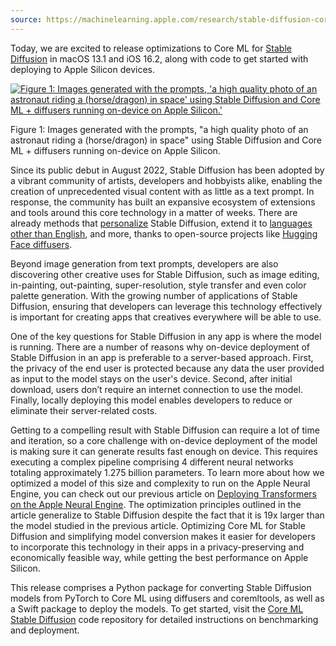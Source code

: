 ```yaml
---
source: https://machinelearning.apple.com/research/stable-diffusion-coreml-apple-silicon
---
```


Today, we are excited to release optimizations to Core ML for [Stable Diffusion](https://stability.ai/blog/stable-diffusion-announcement) in macOS 13.1 and iOS 16.2, along with code to get started with deploying to Apple Silicon devices.

[![Figure 1: Images generated with the prompts, 'a high quality photo of an astronaut riding a (horse/dragon) in space' using Stable Diffusion and Core ML + diffusers running on-device on Apple Silicon.'](https://mlr.cdn-apple.com/media/sd_fig1_9b8ff98240.jpg)](https://mlr.cdn-apple.com/media/sd_fig1_9b8ff98240.jpg)

Figure 1: Images generated with the prompts, "a high quality photo of an astronaut riding a (horse/dragon) in space" using Stable Diffusion and Core ML + diffusers running on-device on Apple Silicon.

Since its public debut in August 2022, Stable Diffusion has been adopted by a vibrant community of artists, developers and hobbyists alike, enabling the creation of unprecedented visual content with as little as a text prompt. In response, the community has built an expansive ecosystem of extensions and tools around this core technology in a matter of weeks. There are already methods that [personalize](https://huggingface.co/docs/diffusers/training/dreambooth) Stable Diffusion, extend it to [languages other than English](https://huggingface.co/rinna/japanese-stable-diffusion), and more, thanks to open-source projects like [Hugging Face diffusers](https://github.com/huggingface/diffusers).

Beyond image generation from text prompts, developers are also discovering other creative uses for Stable Diffusion, such as image editing, in-painting, out-painting, super-resolution, style transfer and even color palette generation. With the growing number of applications of Stable Diffusion, ensuring that developers can leverage this technology effectively is important for creating apps that creatives everywhere will be able to use.

One of the key questions for Stable Diffusion in any app is where the model is running. There are a number of reasons why on-device deployment of Stable Diffusion in an app is preferable to a server-based approach. First, the privacy of the end user is protected because any data the user provided as input to the model stays on the user's device. Second, after initial download, users don’t require an internet connection to use the model. Finally, locally deploying this model enables developers to reduce or eliminate their server-related costs.

Getting to a compelling result with Stable Diffusion can require a lot of time and iteration, so a core challenge with on-device deployment of the model is making sure it can generate results fast enough on device. This requires executing a complex pipeline comprising 4 different neural networks totaling approximately 1.275 billion parameters. To learn more about how we optimized a model of this size and complexity to run on the Apple Neural Engine, you can check out our previous article on [Deploying Transformers on the Apple Neural Engine](https://machinelearning.apple.com/research/neural-engine-transformers). The optimization principles outlined in the article generalize to Stable Diffusion despite the fact that it is 19x larger than the model studied in the previous article. Optimizing Core ML for Stable Diffusion and simplifying model conversion makes it easier for developers to incorporate this technology in their apps in a privacy-preserving and economically feasible way, while getting the best performance on Apple Silicon.

This release comprises a Python package for converting Stable Diffusion models from PyTorch to Core ML using diffusers and coremltools, as well as a Swift package to deploy the models. To get started, visit the [Core ML Stable Diffusion](https://github.com/apple/ml-stable-diffusion) code repository for detailed instructions on benchmarking and deployment.